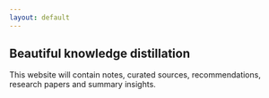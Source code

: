 ```yaml
---
layout: default
---
```


## Beautiful knowledge distillation

This website will contain notes, curated sources, recommendations, research papers and summary insights. 
